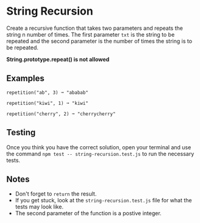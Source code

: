 # String Recursion

Create a recursive function that takes two parameters and repeats the string n number of times. The first parameter `txt` is the string to be repeated and the second parameter is the number of times the string is to be repeated.

**String.prototype.repeat() is not allowed**

## Examples
```
repetition("ab", 3) ➞ "ababab"

repetition("kiwi", 1) ➞ "kiwi"

repetition("cherry", 2) ➞ "cherrycherry"
```

## Testing
Once you think you have the correct solution, open your terminal and use the command `npm test -- string-recursion.test.js` to run the necessary tests.

## Notes
- Don't forget to `return` the result.
- If you get stuck, look at the `string-recursion.test.js` file for what the tests may look like.
- The second parameter of the function is a postive integer.